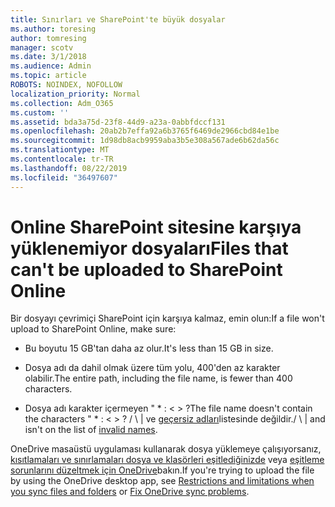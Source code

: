 ```yaml
---
title: Sınırları ve SharePoint'te büyük dosyalar
ms.author: toresing
author: tomresing
manager: scotv
ms.date: 3/1/2018
ms.audience: Admin
ms.topic: article
ROBOTS: NOINDEX, NOFOLLOW
localization_priority: Normal
ms.collection: Adm_O365
ms.custom: ''
ms.assetid: bda3a75d-23f8-44d9-a23a-0abbfdccf131
ms.openlocfilehash: 20ab2b7effa92a6b3765f6469de2966cbd84e1be
ms.sourcegitcommit: 1d98db8acb9959aba3b5e308a567ade6b62da56c
ms.translationtype: MT
ms.contentlocale: tr-TR
ms.lasthandoff: 08/22/2019
ms.locfileid: "36497607"
---
```

# <a name="files-that-cant-be-uploaded-to-sharepoint-online"></a><span data-ttu-id="366cc-102">Online SharePoint sitesine karşıya yüklenemiyor dosyaları</span><span class="sxs-lookup"><span data-stu-id="366cc-102">Files that can't be uploaded to SharePoint Online</span></span>

<span data-ttu-id="366cc-103">Bir dosyayı çevrimiçi SharePoint için karşıya kalmaz, emin olun:</span><span class="sxs-lookup"><span data-stu-id="366cc-103">If a file won't upload to SharePoint Online, make sure:</span></span>
  
- <span data-ttu-id="366cc-104">Bu boyutu 15 GB'tan daha az olur.</span><span class="sxs-lookup"><span data-stu-id="366cc-104">It's less than 15 GB in size.</span></span>
    
- <span data-ttu-id="366cc-105">Dosya adı da dahil olmak üzere tüm yolu, 400'den az karakter olabilir.</span><span class="sxs-lookup"><span data-stu-id="366cc-105">The entire path, including the file name, is fewer than 400 characters.</span></span>
    
- <span data-ttu-id="366cc-106">Dosya adı karakter içermeyen " \* : \< \> ?</span><span class="sxs-lookup"><span data-stu-id="366cc-106">The file name doesn't contain the characters " \* : \< \> ?</span></span> <span data-ttu-id="366cc-107">/ \ | ve [geçersiz adları](https://go.microsoft.com/fwlink/?linkid=866430)listesinde değildir.</span><span class="sxs-lookup"><span data-stu-id="366cc-107">/ \ | and isn't on the list of [invalid names](https://go.microsoft.com/fwlink/?linkid=866430).</span></span>
    
<span data-ttu-id="366cc-108">OneDrive masaüstü uygulaması kullanarak dosya yüklemeye çalışıyorsanız, [kısıtlamaları ve sınırlamaları dosya ve klasörleri eşitlediğinizde](http://go.microsoft.com/fwlink/p/?LinkID=717734) veya [eşitleme sorunlarını düzeltmek için OneDrive](https://go.microsoft.com/fwlink/?linkid=866431)bakın.</span><span class="sxs-lookup"><span data-stu-id="366cc-108">If you're trying to upload the file by using the OneDrive desktop app, see [Restrictions and limitations when you sync files and folders](http://go.microsoft.com/fwlink/p/?LinkID=717734) or [Fix OneDrive sync problems](https://go.microsoft.com/fwlink/?linkid=866431).</span></span>
  

